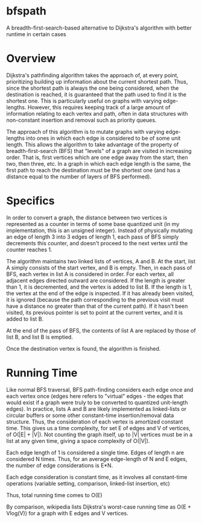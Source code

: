 bfspath
=======

A breadth-first-search-based alternative to Dijkstra's algorithm with better runtime in certain cases


Overview
========

Dijkstra's pathfinding algorithm takes the approach of, at every point, prioritizing building up information about the current shortest path.  Thus, since the shortest path is always the one being considered, when the destination is reached, it is guaranteed that the path used to find it is the shortest one.  This is particularly useful on graphs with varying edge-lengths.  However, this requires keeping track of a large amount of information relating to each vertex and path, often in data structures with non-constant insertion and removal such as priority queues.

The approach of this algorithm is to mutate graphs with varying edge-lengths into ones in which each edge is considered to be of some unit length.  This allows the algorithm to take advantage of the property of breadth-first-search (BFS) that "levels" of a graph are visited in increasing order.  That is, first vertices which are one edge away from the start, then two, then three, etc.  In a graph in which each edge length is the same, the first path to reach the destination must be the shortest one (and has a distance equal to the number of layers of BFS performed).


Specifics
=========

In order to convert a graph, the distance between two vertices is represented as a counter in terms of some base quantized unit (in my implementation, this is an unsigned integer).  Instead of physically mutating an edge of length 3 into 3 edges of length 1, each pass of BFS simply decrements this counter, and doesn't proceed to the next vertex until the counter reaches 1.

The algorithm maintains two linked lists of vertices, A and B.  At the start, list A simply consists of the start vertex, and B is empty.  Then, in each pass of BFS, each vertex in list A is considered in order.  For each vertex, all adjacent edges directed outward are considered.  If the length is greater than 1, it is decremented, and the vertex is added to list B.  If the length is 1, the vertex at the end of the edge is inspected.  If it has already been visited, it is ignored (because the path corresponding to the previous visit must have a distance no greater than that of the current path).  If it hasn't been visited, its previous pointer is set to point at the current vertex, and it is added to list B.

At the end of the pass of BFS, the contents of list A are replaced by those of list B, and list B is emptied.

Once the destination vertex is found, the algorithm is finished.


Running Time
============

Like normal BFS traversal, BFS path-finding considers each edge once and each vertex once (edges here refers to "virtual" edges - the edges that would exist if a graph were truly to be converted to quantized unit-length edges). In practice, lists A and B are likely implemented as linked-lists or circular buffers or some other constant-time insertion/removal data structure. Thus, the consideration of each vertex is amortized constant time. This gives us a time complexity, for set E of edges and V of vertices, of O(|E| + |V|). Not counting the graph itself, up to |V| vertices must be in a list at any given time, giving a space complexity of O(|V|).

Each edge length of 1 is considered a single time.  Edges of length n are considered N times.  Thus, for an average edge-length of N and E edges, the number of edge considerations is E*N.

Each edge consideration is constant time, as it involves all constant-time operations (variable setting, comparison, linked-list insertion, etc)

Thus, total running time comes to O(E)

By comparison, wikipedia lists Dijkstra's worst-case running time as O(E + Vlog(V)) for a graph with E edges and V vertices.